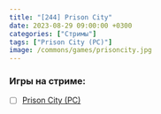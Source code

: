 ```yaml
---
title: "[244] Prison City"
date: 2023-08-29 09:00:00 +0300
categories: ["Стримы"]
tags: ["Prison City (PC)"]
image: /commons/games/prisoncity.jpg
---
```


### Игры на стриме:
+ [ ] [Prison City (PC)](/tags/prison-city-pc)
